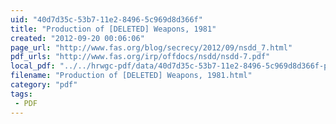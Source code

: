 ```yaml
---
uid: "40d7d35c-53b7-11e2-8496-5c969d8d366f"
title: "Production of [DELETED] Weapons, 1981"
created: "2012-09-20 00:06:06"
page_url: "http://www.fas.org/blog/secrecy/2012/09/nsdd_7.html"
pdf_urls: "http://www.fas.org/irp/offdocs/nsdd/nsdd-7.pdf"
local_pdf: "../../hrwgc-pdf/data/40d7d35c-53b7-11e2-8496-5c969d8d366f-production-of-deleted-weapons-1981.pdf"
filename: "Production of [DELETED] Weapons, 1981.html"
category: "pdf"
tags: 
 - PDF
---
```


